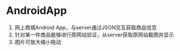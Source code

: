 # AndroidApp
1. 网上商城Android App，与server通过JSON交互获取商品信息
2. 针对某一件商品能够进行原网站验证，从server获取原网站截图并显示
3. 图片可放大缩小拖动
